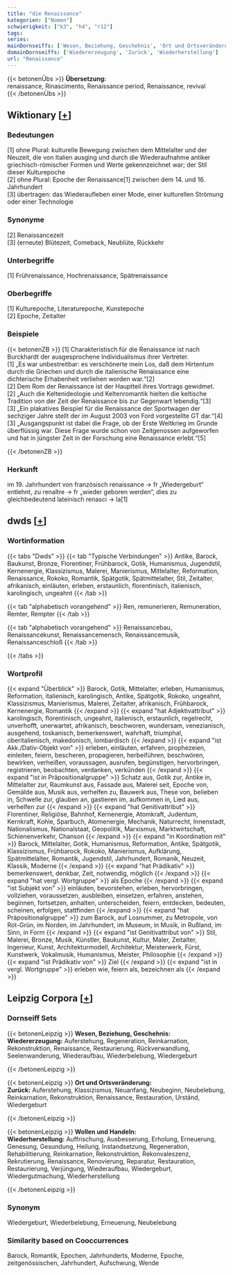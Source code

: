 ```yaml
---
title: "die Renaissance"
kategorien: ["Nomen"]
schwierigkeit: ["k3", "h4", "r12"]
tags:
series:
mainDornseiffs: ['Wesen, Beziehung, Geschehnis', 'Ort und Ortsveränderung', 'Wollen und Handeln']
domainDornseiffs: ['Wiedererzeugung', 'Zurück', 'Wiederherstellung']
url: "Renaissance"
---
```


{{< betonenÜbs >}}
**Übersetzung:**  
renaissance, Rinascimento, Renaissance period, Renaissance, revival  
{{< /betonenÜbs >}}

## Wiktionary [[+](https://de.wiktionary.org/wiki/Renaissance)]

### Bedeutungen
[1] ohne Plural: kulturelle Bewegung zwischen dem Mittelalter und der Neuzeit, die von Italien ausging und durch die Wiederaufnahme antiker griechisch-römischer Formen und Werte gekennzeichnet war; der Stil dieser Kulturepoche  
[2] ohne Plural: Epoche der Renaissance[1] zwischen dem 14. und 16. Jahrhundert  
[3] übertragen: das Wiederaufleben einer Mode, einer kulturellen Strömung oder einer Technologie  

### Synonyme
[2] Renaissancezeit  
[3] (erneute) Blütezeit, Comeback, Neublüte, Rückkehr  

### Unterbegriffe
[1] Frührenaissance, Hochrenaissance, Spätrenaissance  

### Oberbegriffe
[1] Kulturepoche, Literaturepoche, Kunstepoche  
[2] Epoche, Zeitalter  

### Beispiele
{{< betonenZB >}}
[1] Charakteristisch für die Renaissance ist nach Burckhardt der ausgesprochene Individualismus ihrer Vertreter.  
[1] „Es war unbestreitbar: es verschönerte mein Los, daß dem Hirtentum durch die Griechen und durch die italienische Renaissance eine dichterische Erhabenheit verliehen worden war.“[2]  
[2] Dem Rom der Renaissance ist der Hauptteil ihres Vortrags gewidmet.  
[2] „Auch die Keltenideologie und Keltenromantik hielten die keltische Tradition von der Zeit der Renaissance bis zur Gegenwart lebendig.“[3]  
[3] „Ein plakatives Beispiel für die Renaissance der Sportwagen der sechziger Jahre stellt der im August 2003 von Ford vorgestellte GT dar.“[4]  
[3] „Ausgangspunkt ist dabei die Frage, ob der Erste Weltkrieg im Grunde überflüssig war. Diese Frage wurde schon von Zeitgenossen aufgeworfen und hat in jüngster Zeit in der Forschung eine Renaissance erlebt.“[5]  

{{< /betonenZB >}}
### Herkunft
im 19. Jahrhundert von französisch renaissance → fr „Wiedergeburt“ entlehnt, zu renaître → fr „wieder geboren werden“, dies zu gleichbedeutend lateinisch renasci → la[1]  



## dwds [[+](https://www.dwds.de/wb/Renaissance)]

### Wortinformation
{{< tabs "Dwds" >}}
{{< tab "Typische Verbindungen" >}}
Antike, Barock, Baukunst, Bronze, Florentiner, Frühbarock, Gotik, Humanismus, Jugendstil, Kernenergie, Klassizismus, Malerei, Manierismus, Mittelalter, Reformation, Renaissance, Rokoko, Romantik, Spätgotik, Spätmittelalter, Stil, Zeitalter, afrikanisch, einläuten, erleben, erstaunlich, florentinisch, italienisch, karolingisch, ungeahnt
{{< /tab >}}

{{< tab "alphabetisch vorangehend" >}}
Ren, remunerieren, Remuneration, Remter, Rempter
{{< /tab >}}

{{< tab "alphabetisch vorangehend" >}}
Renaissancebau, Renaissancekunst, Renaissancemensch, Renaissancemusik, Renaissanceschloß
{{< /tab >}}

{{< /tabs >}}

### Wortprofil
{{< expand "Überblick" >}} Barock, Gotik, Mittelalter, erleben, Humanismus, Reformation, italienisch, karolingisch, Antike, Spätgotik, Rokoko, ungeahnt, Klassizismus, Manierismus, Malerei, Zeitalter, afrikanisch, Frühbarock, Kernenergie, Romantik {{< /expand >}}
{{< expand "hat Adjektivattribut" >}} karolingisch, florentinisch, ungeahnt, italienisch, erstaunlich, regelrecht, unverhofft, unerwartet, afrikanisch, beschworen, wundersam, venezianisch, ausgehend, toskanisch, bemerkenswert, wahrhaft, triumphal, oberitalienisch, makedonisch, lombardisch {{< /expand >}}
{{< expand "ist Akk./Dativ-Objekt von" >}} erleben, einläuten, erfahren, prophezeien, einleiten, feiern, bescheren, propagieren, herbeiführen, beschwören, bewirken, verheißen, voraussagen, ausrufen, begünstigen, hervorbringen, registrieren, beobachten, verdanken, verkünden {{< /expand >}}
{{< expand "ist in Präpositionalgruppe" >}} Schatz aus, Gotik zur, Antike in, Mittelalter zur, Raumkunst aus, Fassade aus, Malerei seit, Epoche von, Gemälde aus, Musik aus, verhelfen zu, Bauwerk aus, These von, belieben in, Schwelle zur, glauben an, gastieren im, aufkommen in, Lied aus, verhelfen zur {{< /expand >}}
{{< expand "hat Genitivattribut" >}} Florentiner, Religiöse, Bahnhof, Kernenergie, Atomkraft, Judentum, Kernkraft, Kohle, Sparbuch, Atomenergie, Mechanik, Naturrecht, Innenstadt, Nationalismus, Nationalstaat, Geopolitik, Marxismus, Marktwirtschaft, Schienenverkehr, Chanson {{< /expand >}}
{{< expand "in Koordination mit" >}} Barock, Mittelalter, Gotik, Humanismus, Reformation, Antike, Spätgotik, Klassizismus, Frühbarock, Rokoko, Manierismus, Aufklärung, Spätmittelalter, Romantik, Jugendstil, Jahrhundert, Romanik, Neuzeit, Klassik, Moderne {{< /expand >}}
{{< expand "hat Prädikativ" >}} bemerkenswert, denkbar, Zeit, notwendig, möglich {{< /expand >}}
{{< expand "hat vergl. Wortgruppe" >}} als Epoche {{< /expand >}}
{{< expand "ist Subjekt von" >}} einläuten, bevorstehen, erleben, hervorbringen, vollziehen, voraussetzen, ausbleiben, einsetzen, erfahren, anstehen, beginnen, fortsetzen, anhalten, unterscheiden, feiern, entdecken, bedeuten, scheinen, erfolgen, stattfinden {{< /expand >}}
{{< expand "hat Präpositionalgruppe" >}} zum Barock, auf Losnummer, zu Metropole, von Rot-Grün, im Norden, im Jahrhundert, im Museum, in Musik, in Rußland, im Sinn, in Form {{< /expand >}}
{{< expand "ist Genitivattribut von" >}} Stil, Malerei, Bronze, Musik, Künstler, Baukunst, Kultur, Maler, Zeitalter, Ingenieur, Kunst, Architekturmodell, Architektur, Meisterwerk, Fürst, Kunstwerk, Vokalmusik, Humanismus, Meister, Philosophie {{< /expand >}}
{{< expand "ist Prädikativ von" >}} Ziel {{< /expand >}}
{{< expand "ist in vergl. Wortgruppe" >}} erleben wie, feiern als, bezeichnen als {{< /expand >}}

## Leipzig Corpora [[+](https://corpora.uni-leipzig.de/en/res?word=Renaissance&corpusId=deu_newscrawl-public_2018)]

### Dornseiff Sets
{{< betonenLeipzig >}}
**Wesen, Beziehung, Geschehnis:**  
**Wiedererzeugung:** Auferstehung, Regeneration, Reinkarnation, Rekonstruktion, Renaissance, Restaurierung, Rückverwandlung, Seelenwanderung, Wiederaufbau, Wiederbelebung, Wiedergeburt  

{{< /betonenLeipzig >}}


{{< betonenLeipzig >}}
**Ort und Ortsveränderung:**  
**Zurück:** Auferstehung, Klassizismus, Neuanfang, Neubeginn, Neubelebung, Reinkarnation, Rekonstruktion, Renaissance, Restauration, Urständ, Wiedergeburt  

{{< /betonenLeipzig >}}


{{< betonenLeipzig >}}
**Wollen und Handeln:**  
**Wiederherstellung:** Auffrischung, Ausbesserung, Erholung, Erneuerung, Genesung, Gesundung, Heilung, Instandsetzung, Regeneration, Rehabilitierung, Reinkarnation, Rekonstruktion, Rekonvaleszenz, Rekrutierung, Renaissance, Renovierung, Reparatur, Restauration, Restaurierung, Verjüngung, Wiederaufbau, Wiedergeburt, Wiedergutmachung, Wiederherstellung  

{{< /betonenLeipzig >}}

### Synonym
Wiedergeburt, Wiederbelebung, Erneuerung, Neubelebung


### Similarity based on Cooccurrences
Barock, Romantik, Epochen, Jahrhunderts, Moderne, Epoche, zeitgenössischen, Jahrhundert, Aufschwung, Wende

